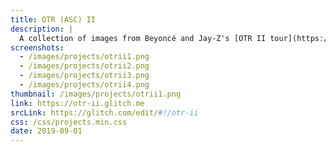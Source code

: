```yaml
---
title: OTR (ASC) II
description: |
  A collection of images from Beyoncé and Jay-Z's [OTR II tour](https://en.wikipedia.org/wiki/On_the_Run_II_Tour), rendered as ASCII art.
screenshots:
  - /images/projects/otrii1.png
  - /images/projects/otrii2.png
  - /images/projects/otrii3.png
  - /images/projects/otrii4.png
thumbnail: /images/projects/otrii1.png
link: https://otr-ii.glitch.me
srcLink: https://glitch.com/edit/#!/otr-ii
css: /css/projects.min.css
date: 2019-09-01
---
```

